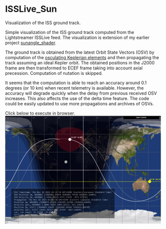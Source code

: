 # ISSLive_Sun

Visualization of the ISS ground track.

Simple visualization of the ISS ground track computed from the Lightstreamer ISSLive feed. 
The visualization is extension of my earlier project [sunangle_shader](https://github.com/vsr83/sunangle_shader). 

The ground track is obtained from the latest Orbit State Vectors (OSV) by computation of the [osculating Keplerian elements](https://github.com/vsr83/Osculating/blob/main/derivation.pdf) and then propagating the track assuming an ideal Kepler orbit. The obtained positions in the J2000 frame are then transformed to ECEF frame taking into account axial precession. Computation of nutation is skipped.

It seems that the computation is able to reach an accuracy around 0.1 degrees (or 10 km) when recent  telemetry is available. However, the accuracy will degrade quickly when the delay from previous received OSV increases. This also affects the use of the delta time feature. The code could be easily updated to use more propagations and archives of OSVs.

Click below to execute in browser.
[![Screenshot.](scrshot.png)](https://vsr83.github.io/ISSLive_Sun/)
